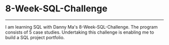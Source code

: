 # 8-Week-SQL-Challenge
------
I am learning SQL with Danny Ma's 8-Week-SQL-Challenge.  The program consists of 5 case studies.  Undertaking this challenge is enabling me to build a SQL project portfolio. 
